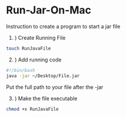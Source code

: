 # Run-Jar-On-Mac
Instruction to create a program to start a jar file

1. ) Create Running File
``` Bash 
touch RunJavaFile
```

2. ) Add running code
``` Bash
#!/bin/bash
java -jar ~/Desktop/File.jar
```
Put the full path to your file after the -jar

3. ) Make the file executable
``` Bash
chmod +x RunJavaFile
```

